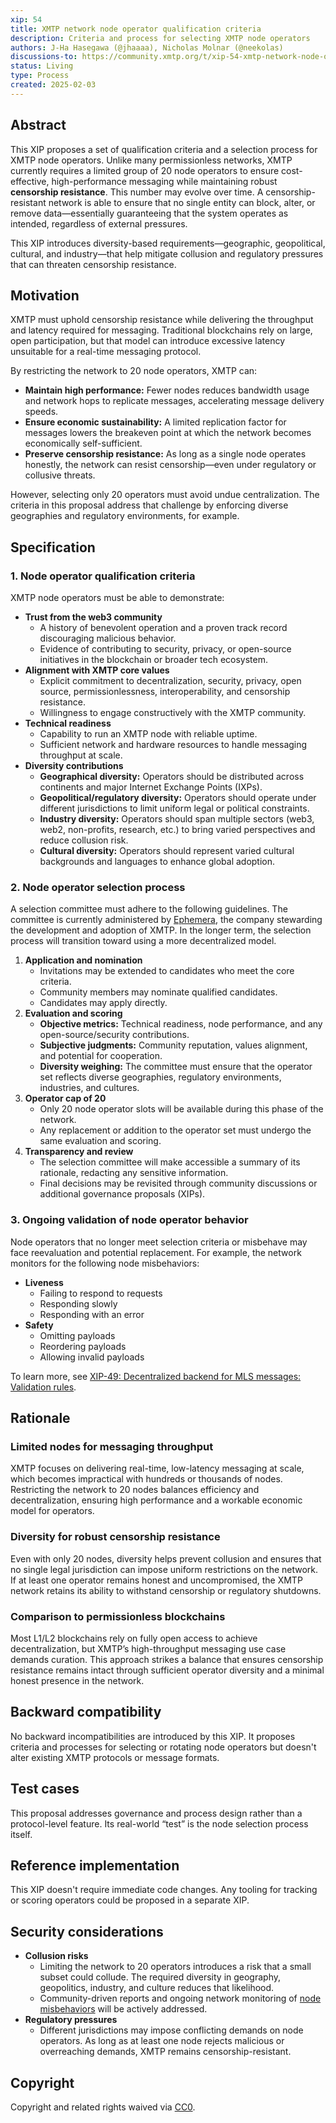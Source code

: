 ```yaml
---
xip: 54
title: XMTP network node operator qualification criteria
description: Criteria and process for selecting XMTP node operators
authors: J-Ha Hasegawa (@jhaaaa), Nicholas Molnar (@neekolas)
discussions-to: https://community.xmtp.org/t/xip-54-xmtp-network-node-operator-qualification-criteria/868
status: Living
type: Process
created: 2025-02-03
---
```


## Abstract

This XIP proposes a set of qualification criteria and a selection process for XMTP node operators. Unlike many permissionless networks, XMTP currently requires a limited group of 20 node operators to ensure cost-effective, high-performance messaging while maintaining robust **censorship resistance**. This number may evolve over time. A censorship-resistant network is able to ensure that no single entity can block, alter, or remove data—essentially guaranteeing that the system operates as intended, regardless of external pressures.

This XIP introduces diversity-based requirements—geographic, geopolitical, cultural, and industry—that help mitigate collusion and regulatory pressures that can threaten censorship resistance.

## Motivation

XMTP must uphold censorship resistance while delivering the throughput and latency required for messaging. Traditional blockchains rely on large, open participation, but that model can introduce excessive latency unsuitable for a real-time messaging protocol.

By restricting the network to 20 node operators, XMTP can:

- **Maintain high performance:** Fewer nodes reduces bandwidth usage and network hops to replicate messages, accelerating message delivery speeds.
- **Ensure economic sustainability:** A limited replication factor for messages lowers the breakeven point at which the network becomes economically self-sufficient.
- **Preserve censorship resistance:** As long as a single node operates honestly, the network can resist censorship—even under regulatory or collusive threats.

However, selecting only 20 operators must avoid undue centralization. The criteria in this proposal address that challenge by enforcing diverse geographies and regulatory environments, for example.

## Specification

### 1. Node operator qualification criteria

XMTP node operators must be able to demonstrate:

- **Trust from the web3 community**
  - A history of benevolent operation and a proven track record discouraging malicious behavior.
  - Evidence of contributing to security, privacy, or open-source initiatives in the blockchain or broader tech ecosystem.
- **Alignment with XMTP core values**
  - Explicit commitment to decentralization, security, privacy, open source, permissionlessness, interoperability, and censorship resistance.
  - Willingness to engage constructively with the XMTP community.
- **Technical readiness**
  - Capability to run an XMTP node with reliable uptime.
  - Sufficient network and hardware resources to handle messaging throughput at scale.
- **Diversity contributions**
  - **Geographical diversity:** Operators should be distributed across continents and major Internet Exchange Points (IXPs).
  - **Geopolitical/regulatory diversity:** Operators should operate under different jurisdictions to limit uniform legal or political constraints.
  - **Industry diversity:** Operators should span multiple sectors (web3, web2, non-profits, research, etc.) to bring varied perspectives and reduce collusion risk.
  - **Cultural diversity:** Operators should represent varied cultural backgrounds and languages to enhance global adoption.

### 2. Node operator selection process

A selection committee must adhere to the following guidelines. The committee is currently administered by [Ephemera](https://ephemerahq.com/), the company stewarding the development and adoption of XMTP. In the longer term, the selection process will transition toward using a more decentralized model.

1. **Application and nomination**
    - Invitations may be extended to candidates who meet the core criteria.
    - Community members may nominate qualified candidates.
    - Candidates may apply directly.
2. **Evaluation and scoring**
    - **Objective metrics:** Technical readiness, node performance, and any open-source/security contributions.
    - **Subjective judgments:** Community reputation, values alignment, and potential for cooperation.
    - **Diversity weighing:** The committee must ensure that the operator set reflects diverse geographies, regulatory environments, industries, and cultures.
3. **Operator cap of 20**
    - Only 20 node operator slots will be available during this phase of the network.
    - Any replacement or addition to the operator set must undergo the same evaluation and scoring.
4. **Transparency and review**
    - The selection committee will make accessible a summary of its rationale, redacting any sensitive information.
    - Final decisions may be revisited through community discussions or additional governance proposals (XIPs).

### **3. Ongoing validation of node operator behavior**

Node operators that no longer meet selection criteria or misbehave may face reevaluation and potential replacement. For example, the network monitors for the following node misbehaviors:

- **Liveness**
  - Failing to respond to requests
  - Responding slowly
  - Responding with an error
- **Safety**
  - Omitting payloads
  - Reordering payloads
  - Allowing invalid payloads

To learn more, see [XIP-49: Decentralized backend for MLS messages: Validation rules](https://community.xmtp.org/t/xip-49-decentralized-backend-for-mls-messages/856#p-2045-h-327-validation-rules-43).

## Rationale

### Limited nodes for messaging throughput

XMTP focuses on delivering real-time, low-latency messaging at scale, which becomes impractical with hundreds or thousands of nodes. Restricting the network to 20 nodes balances efficiency and decentralization, ensuring high performance and a workable economic model for operators.

### Diversity for robust censorship resistance

Even with only 20 nodes, diversity helps prevent collusion and ensures that no single legal jurisdiction can impose uniform restrictions on the network. If at least one operator remains honest and uncompromised, the XMTP network retains its ability to withstand censorship or regulatory shutdowns.

### Comparison to permissionless blockchains

Most L1/L2 blockchains rely on fully open access to achieve decentralization, but XMTP’s high-throughput messaging use case demands curation. This approach strikes a balance that ensures censorship resistance remains intact through sufficient operator diversity and a minimal honest presence in the network.

## Backward compatibility

No backward incompatibilities are introduced by this XIP. It proposes criteria and processes for selecting or rotating node operators but doesn't alter existing XMTP protocols or message formats.

## Test cases

This proposal addresses governance and process design rather than a protocol-level feature. Its real-world “test” is the node selection process itself.

## Reference implementation

This XIP doesn't require immediate code changes. Any tooling for tracking or scoring operators could be proposed in a separate XIP.

## Security considerations

- **Collusion risks**
  - Limiting the network to 20 operators introduces a risk that a small subset could collude. The required diversity in geography, geopolitics, industry, and culture reduces that likelihood.
  - Community-driven reports and ongoing network monitoring of [node misbehaviors](#3-ongoing-validation-of-node-operator-behavior) will be actively addressed.
- **Regulatory pressures**
  - Different jurisdictions may impose conflicting demands on node operators. As long as at least one node rejects malicious or overreaching demands, XMTP remains censorship-resistant.

## Copyright

Copyright and related rights waived via [CC0](https://creativecommons.org/publicdomain/zero/1.0/).
